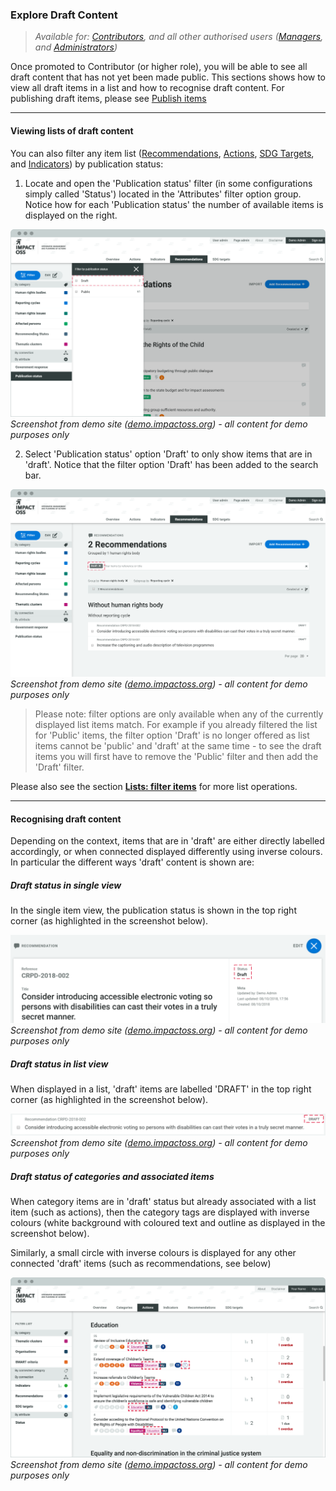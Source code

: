 ### Explore Draft Content

> _Available for: [Contributors](/contributors/contributor.md), and all other authorised users ([Managers](/managers/manager.md), and [Administrators](/admins/admin.md))_

Once promoted to Contributor (or higher role), you will be able to see all draft content that has not yet been made public. This sections shows how to view all draft items in a list and how to recognise draft content. For publishing draft items, please see [Publish items](/managers/publish.md)


---

#### Viewing lists of draft content

You can also filter any item list ([Recommendations](/visitors/recommendations.md), [Actions](/visitors/actions.md), [SDG Targets](/visitors/sdg-targets.md), and [Indicators](/visitors/indicators.md)) by publication status:

1. Locate and open the 'Publication status' filter (in some configurations simply called 'Status') located in the 'Attributes' filter option group. Notice how for each 'Publication status' the number of available items is displayed on the right.

  ![](/assets/draft-filter.png)
  _Screenshot from demo site ([demo.impactoss.org](https://demo.impactoss.org)) - all content for demo purposes only_

2. Select 'Publication status' option 'Draft' to only show items that are in 'draft'. Notice that the filter option 'Draft' has been added to the search bar.

  ![](/assets/draft-filtered.png)
  _Screenshot from demo site ([demo.impactoss.org](https://demo.impactoss.org)) - all content for demo purposes only_

> Please note: filter options are only available when any of the currently displayed list items match. For example if you already filtered the list for 'Public' items, the filter option 'Draft' is no longer offered as list items cannot be 'public' and 'draft' at the same time - to see the draft items you will first have to remove the 'Public' filter and then add the 'Draft' filter.


Please also see the section **[Lists: filter items](/visitors/lists-filter.md)** for more list operations.

---

#### Recognising draft content

Depending on the context, items that are in 'draft' are either directly labelled accordingly, or when connected displayed differently using inverse colours. In particular the different ways 'draft' content is shown are:

##### Draft status in single view

In the single item view, the publication status is shown in the top right corner (as highlighted in the screenshot below).

![](/assets/draft-single-item.png)
_Screenshot from demo site ([demo.impactoss.org](https://demo.impactoss.org)) - all content for demo purposes only_

##### Draft status in list view

When displayed in a list, 'draft' items are labelled 'DRAFT' in the top right corner (as highlighted in the screenshot below).

![](/assets/draft-list-item.png)
_Screenshot from demo site ([demo.impactoss.org](https://demo.impactoss.org)) - all content for demo purposes only_

##### Draft status of categories and associated items

When category items are in 'draft' status but already associated with a list item (such as actions), then the category tags are displayed with inverse colours (white background with coloured text and outline as displayed in the screenshot below).

Similarly, a small circle with inverse colours is displayed for any other connected 'draft' items (such as recommendations, see below)

![](/assets/c-draft-content.png)
_Screenshot from demo site ([demo.impactoss.org](https://demo.impactoss.org)) - all content for demo purposes only_
